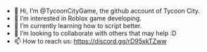 - 👋 Hi, I’m @TycoonCityGame, the github account of Tycoon City.
- 👀 I’m interested in Roblox game developing.
- 🌱 I’m currently learning how to script better.
- 💞️ I’m looking to collaborate with others that may help :D
- 📫 How to reach us: https://discord.gg/rD95xkTZww
